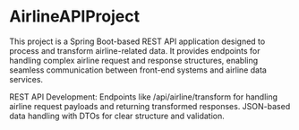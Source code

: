 # AirlineAPIProject
This project is a Spring Boot-based REST API application designed to process and transform airline-related data. It provides endpoints for handling complex airline request and response structures, enabling seamless communication between front-end systems and airline data services.

REST API Development:
Endpoints like /api/airline/transform for handling airline request payloads and returning transformed responses.
JSON-based data handling with DTOs for clear structure and validation.

